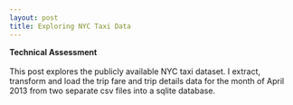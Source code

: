 ```yaml
---
layout: post
title: Exploring NYC Taxi Data
---
```


**Technical Assessment**  <br />  <br />  This post explores the publicly available NYC taxi dataset. I extract, transform and load the trip fare and trip details data for the month of April 2013 from two separate csv files into a sqlite database.
